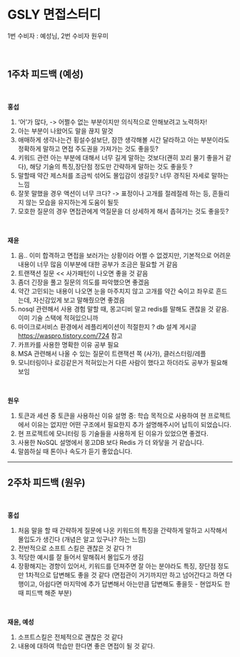 
# GSLY 면접스터디

1번 수비자 : 예성님, 2번 수비자 원우미

<br>

## 1주차 피드백 (예성)

<br>

**홍섭**

1. ‘어’가 많다, -> 어쩔수 없는 부분이지만 의식적으로 안해보려고 노력하자! 
2. 아는 부분이 나왔어도 말을 끊지 말것
3. 애매하게 생각나는건 횡설수설보단, 잠깐 생각해볼 시간 달라하고 아는 부분이라도 정확하게 말하고 면접 주도권을 가져가는 것도 좋을듯?
4. 키워드 관련 아는 부분에 대해서 너무 길게 말하는 것보다(괜히 꼬리 물기 좋을거 같다), 해당 기술의 특징,장단점 정도만 간략하게 말하는 것도 좋을듯 ?
5. 말할때 약간 제스처를 조금씩 섞어도 몰입감이 생길듯? 너무 경직된 자세로 말하는 느낌
6. 잘못 말했을 경우 액션이 너무 크다? -> 표정이나 고개를 절레절레 하는 등, 흔들리지 않는 모습을 유지하는게 도움이 될듯
7. 모호한 질문의 경우 면접관에게 역질문을 더 상세하게 해서 좁혀가는 것도 좋을듯?

<br>

**재윤**

1. 음.. 이미 합격하고 면접을 보러가는 상황이라 어쩔 수 없겠지만, 기본적으로 어려운 내용이 너무 많음 이부분에 대한 공부가 조금은 필요할 거 같음
2. 트랜잭션 질문 << 사가패턴이 나오면 좋을 것 같음
3. 좀더 긴장을 풀고 질문의 의도를 파악했으면 좋겠음
4. 약간 고민되는 내용이 나오면 눈을 마주치지 않고 고개를 약간 숙이고 좌우로 흔드는데, 자신감있게 보고 말해줬으면 좋겠음
5. nosql 관련해서 사용 경험 말할 때, 몽고디비 말고 redis를 말해도 괜찮을 것 같음. 이미 기술 스택에 적혀있으니까
6. 마이크로서비스 환경에서 레플리케이션이 적절한지 ? db 설계 게시글 https://waspro.tistory.com/724 참고
7. 카프카를 사용한 명확한 이유 공부 필요
8. MSA 관련해서 나올 수 있는 질문이 트랜잭션 쪽 (사가), 클러스터링/레플
9. 모니터링이나 로깅같은거 적혀있는거 다른 사람이 했다고 하더라도 공부가 필요해보임

<br>

**원우**

1. 토큰과 세션 중 토큰을 사용하신 이유 설명 중: 학습 목적으로 사용하여 현 프로젝트에서 이유는 없지만 어떤 구조에서 필요한지 추가 설명해주시어 납득이 되었습니다.
2. 현 프로젝트에 모니터링 등 기술들을 사용하게 된 이유가 있었으면 좋겠다.
3. 사용한 NoSQL 설명에서 몽고DB 보다 Redis 가 더 와닿을 거 같습니다.
4. 말씀하실 때 톤이나 속도가 듣기 좋았습니다.

<hr>

## 2주차 피드백 (원우)

<br>

**홍섭**

1. 처음 말을 할 때 간략하게 질문에 나온 키워드의 특징을 간략하게 말하고 시작해서 몰입도가 생긴다 (개념은 알고 있구나? 하는 느낌)
2. 전반적으로 소프트 스킬은 괜찮은 것 같다 ?!
3. 적당한 예시를 잘 들어서 말해줘서 몰입도가 생김
4. 장황해지는 경향이 있어서, 키워드를 던져주면 잘 아는 분야라도 특징, 장단점 정도만 1차적으로 답변해도 좋을 것 같다 (면접관이 거기까지만 하고 넘어간다고 하면 다행이고, 아쉽다면 마지막에 추가 답변해서 아는만큼 답변해도 좋을듯 - 현업자도 한 때 피드백 해준 부분)

<br>

**재윤, 예성**

1. 소프트스킬은 전체적으로 괜찮은 것 같다
2. 내용에 대하여 학습만 한다면 좋은 면접이 될 것 같다.